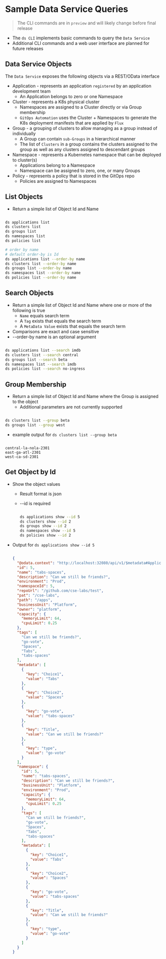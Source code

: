 # Sample Data Service Queries

> The CLI commands are in `preview` and will likely change before final release

- The `ds CLI` implements basic commands to query the `Data Service`
- Additional CLI commands and a web user interface are planned for future releases

## Data Service Objects

The `Data Service` exposes the following objects via a REST/OData interface

- Application - represents an application `registered` by an application development team
  - An Application belongs to zero or one Namespace
- Cluster - represents a K8s physical cluster
  - Namespaces are assigned to a Cluster directly or via Group membership
  - `GitOps Automation` uses the Cluster + Namespaces to generate the K8s deployment manifests that are applied by `Flux`
- Group - a grouping of clusters to allow managing as a group instead of individually
  - A Group can contain `sub-Groups` in a hierarchical manner
  - The list of `Clusters` in a group contains the clusters assigned to the group as well as any clusters assigned to descendant groups
- Namespace - represents a Kubernetes namespace that can be deployed to cluster(s)
  - Applications belong to a Namespace
  - Namespace can be assigned to zero, one, or many Groups
- Policy - represents a policy that is stored in the GitOps repo
  - Policies are assigned to Namespaces

## List Objects

- Return a simple list of Object Id and Name

```bash

ds applications list
ds clusters list
ds groups list
ds namespaces list
ds policies list

# order by name
# default order-by is Id
ds applications list --order-by name
ds clusters list --order-by name
ds groups list --order-by name
ds namespaces list --order-by name
ds policies list --order-by name

```

## Search Objects

- Return a simple list of Object Id and Name where one or more of the following is true
  - `Name` equals search term
  - A `Tag` exists that equals the search term
  - A `MetaData Value` exists that equals the search term
- Comparisons are exact and case sensitive
- --order-by name is an optional argument

```bash

ds applications list --search imdb
ds clusters list --search central
ds groups list --search beta
ds namespaces list --search imdb
ds policies list --search no-ingress

```

## Group Membership

- Return a simple list of Object Id and Name where the Group is assigned to the object
  - Additional parameters are not currently supported

```bash

ds clusters list --group beta
ds groups list --group west

```

- example output for `ds clusters list --group beta`

```text

central-la-nola-2301
east-ga-atl-2301
west-ca-sd-2301

```

## Get Object by Id

- Show the object values
  - Result format is json
  - --id is required

    ```bash

    ds applications show --id 5
    ds clusters show --id 2
    ds groups show --id 2
    ds namespaces show --id 5
    ds policies show --id 2

    ```

- Output for `ds applications show --id 5`

  ```json

  {
    "@odata.context": "http://localhost:32080/api/v1/$metadata#Applications(namespace())/$entity",
    "id": 5,
    "name": "tabs-spaces",
    "description": "Can we still be friends?",
    "environment": "Prod",
    "namespaceId": 5,
    "repoUrl": "/github.com/cse-labs/test",
    "pat": "/cse-labs",
    "path": "/apps",
    "businessUnit": "Platform",
    "owner": "platform",
    "capacity": {
      "memoryLimit": 64,
      "cpuLimit": 0.25
    },
    "tags": [
      "Can we still be friends?",
      "go-vote",
      "Spaces",
      "Tabs",
      "tabs-spaces"
    ],
    "metadata": [
      {
        "key": "Choice1",
        "value": "Tabs"
      },
      {
        "key": "Choice2",
        "value": "Spaces"
      },
      {
        "key": "go-vote",
        "value": "tabs-spaces"
      },
      {
        "key": "Title",
        "value": "Can we still be friends?"
      },
      {
        "key": "type",
        "value": "go-vote"
      }
    ],
    "namespace": {
      "id": 5,
      "name": "tabs-spaces",
      "description": "Can we still be friends?",
      "businessUnit": "Platform",
      "environment": "Prod",
      "capacity": {
        "memoryLimit": 64,
        "cpuLimit": 0.25
      },
      "tags": [
        "Can we still be friends?",
        "go-vote",
        "Spaces",
        "Tabs",
        "tabs-spaces"
      ],
      "metadata": [
        {
          "key": "Choice1",
          "value": "Tabs"
        },
        {
          "key": "Choice2",
          "value": "Spaces"
        },
        {
          "key": "go-vote",
          "value": "tabs-spaces"
        },
        {
          "key": "Title",
          "value": "Can we still be friends?"
        },
        {
          "key": "type",
          "value": "go-vote"
        }
      ]
    }
  }

  ```
